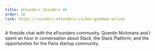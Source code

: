 ```yaml
---
title: eFounders Insiders #6
order: 18
link: https://insiders.efounders.co/don-goodman-wilson
---
```


A fireside chat with the eFounders community. Quentin Nickmans and I spent an hour in conversation about Slack, the Slack Platform, and the opportunities for the Paris startup community.
